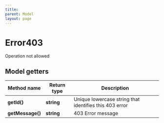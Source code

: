 ```yaml
---
title: 
parent: Model
layout: page
---
```


# Error403

Operation not allowed

## Model getters

Method name | Return type | Description
------------ | ------------- | -------------
**getId()** | **string** | Unique lowercase string that identifies this 403 error
**getMessage()** | **string** | 403 Error message

